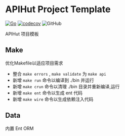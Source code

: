 # APIHut Project Template
[![Go](https://github.com/apihutco/apihut-layout/actions/workflows/go.yml/badge.svg)](https://github.com/apihutco/apihut-layout/actions/workflows/go.yml)
[![codecov](https://codecov.io/gh/apihutco/apihut-layout/branch/main/graph/badge.svg?token=MX523BC5CR)](https://codecov.io/gh/apihutco/apihut-layout)
![GitHub](https://img.shields.io/github/license/apihutco/apihut-layout)

APIHut 项目模板

## Make

优化Makefile以适应项目需求

- 整合 `make errors` , `make validate` 为 `make api`
- 新增 `make run` 命令以编译到 ./bin 并运行
- 新增 `make crun` 命令以清理 ./bin 目录并重新编译,运行
- 新增 `make ent` 命令以生成 ent 代码
- 新增 `make wire` 命令以生成依赖注入代码

## Data

内置 Ent ORM
